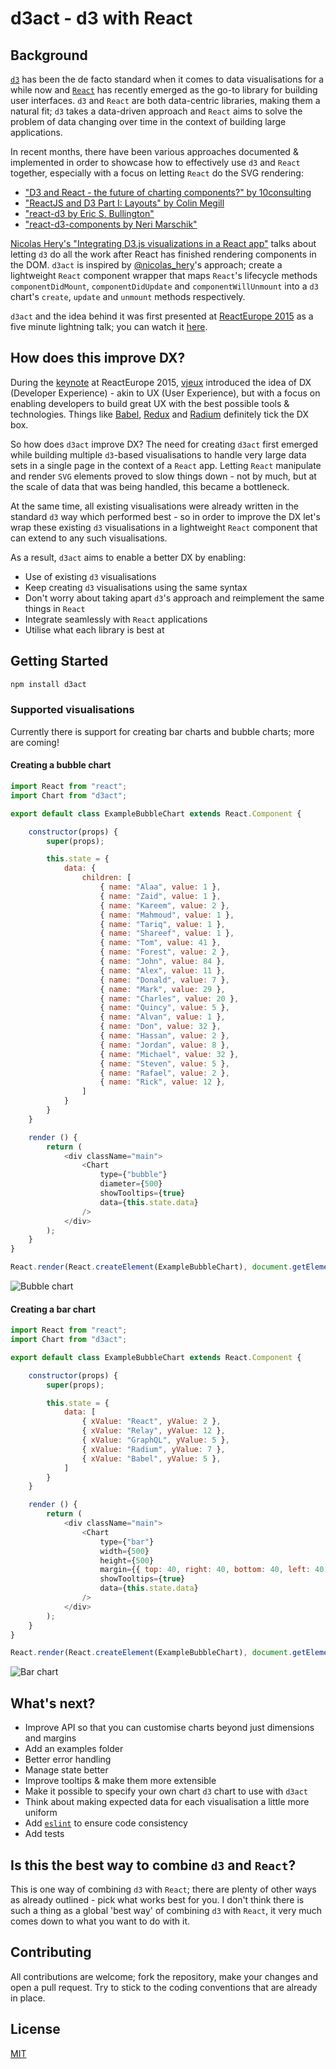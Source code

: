 # d3act - d3 with React

## Background

[`d3`](http://d3js.org/) has been the de facto standard when it comes to data visualisations for a while now and [`React`](http://facebook.github.io/react/) has recently emerged as the go-to library for building user interfaces. `d3` and `React` are both data-centric libraries, making them a natural fit; `d3` takes a data-driven approach and `React` aims to solve the problem of data changing over time in the context of building large applications.

In recent months, there have been various approaches documented & implemented in order to showcase how to effectively use `d3` and `React` together, especially with a focus on letting `React` do the SVG rendering:
- ["D3 and React - the future of charting components?" by 10consulting](http://10consulting.com/2014/02/19/d3-plus-reactjs-for-charting/)
- ["ReactJS and D3 Part I: Layouts" by Colin Megill](http://formidablelabs.com/blog/2015/05/21/react-d3-layouts/)
- ["react-d3 by Eric S. Bullington"](https://github.com/esbullington/react-d3)
- ["react-d3-components by Neri Marschik"](https://github.com/codesuki/react-d3-components)

[Nicolas Hery's "Integrating D3.js visualizations in a React app"](http://nicolashery.com/integrating-d3js-visualizations-in-a-react-app/) talks about letting `d3` do all the work after React has finished rendering components in the DOM. `d3act` is inspired by [@nicolas_hery](https://twitter.com/nicolas_hery)'s approach; create a lightweight `React` component wrapper that maps `React`'s lifecycle methods `componentDidMount`, `componentDidUpdate` and `componentWillUnmount` into a `d3` chart's `create`, `update` and `unmount` methods respectively.

`d3act` and the idea behind it was first presented at [ReactEurope 2015](https://www.react-europe.org/2015.html) as a five minute lightning talk; you can watch it [here](https://www.youtube.com/watch?v=6Pbf0n85HH8).

## How does this improve DX?

During the [keynote](https://www.youtube.com/watch?v=PAA9O4E1IM4) at ReactEurope 2015, [vjeux](https://twitter.com/vjeux) introduced the idea of DX (Developer Experience) - akin to UX (User Experience), but with a focus on enabling developers to build great UX with the best possible tools & technologies. Things like [Babel](babeljs.io), [Redux](https://github.com/gaearon/redux) and [Radium](https://github.com/FormidableLabs/radium) definitely tick the DX box.

So how does `d3act` improve DX? The need for creating `d3act` first emerged while building multiple `d3`-based visualisations to handle very large data sets in a single page in the context of a `React` app. Letting `React` manipulate and render `SVG` elements proved to slow things down - not by much, but at the scale of data that was being handled, this became a bottleneck.

At the same time, all existing visualisations were already written in the standard `d3` way which performed best - so in order to improve the DX let's wrap these existing `d3` visualisations in a lightweight `React` component that can extend to any such visualisations.

As a result, `d3act` aims to enable a better DX by enabling:
- Use of existing `d3` visualisations
- Keep creating `d3` visualisations using the same syntax
- Don't worry about taking apart `d3`'s approach and reimplement the same things in `React`
- Integrate seamlessly with `React` applications
- Utilise what each library is best at

## Getting Started

```bash
npm install d3act
```

### Supported visualisations

Currently there is support for creating bar charts and bubble charts; more are coming!

#### Creating a bubble chart

```js
import React from "react";
import Chart from "d3act";

export default class ExampleBubbleChart extends React.Component {

    constructor(props) {
        super(props);

        this.state = {
            data: {
                children: [
                    { name: "Alaa", value: 1 },
                    { name: "Zaid", value: 1 },
                    { name: "Kareem", value: 2 },
                    { name: "Mahmoud", value: 1 },
                    { name: "Tariq", value: 1 },
                    { name: "Shareef", value: 1 },
                    { name: "Tom", value: 41 },
                    { name: "Forest", value: 2 },
                    { name: "John", value: 84 },
                    { name: "Alex", value: 11 },
                    { name: "Donald", value: 7 },
                    { name: "Mark", value: 29 },
                    { name: "Charles", value: 20 },
                    { name: "Quincy", value: 5 },
                    { name: "Alvan", value: 1 },
                    { name: "Don", value: 32 },
                    { name: "Hassan", value: 2 },
                    { name: "Jordan", value: 8 },
                    { name: "Michael", value: 32 },
                    { name: "Steven", value: 5 },
                    { name: "Rafael", value: 2 },
                    { name: "Rick", value: 12 },
                ]
            }
        }
    }

    render () {
        return (
            <div className="main">
                <Chart
                    type={"bubble"}
                    diameter={500}
                    showTooltips={true}
                    data={this.state.data}
                />
            </div>
        );
    }
}

React.render(React.createElement(ExampleBubbleChart), document.getElementById('content'));
```

![Bubble chart](bubble.png)

#### Creating a bar chart

```js
import React from "react";
import Chart from "d3act";

export default class ExampleBubbleChart extends React.Component {

    constructor(props) {
        super(props);

        this.state = {
            data: [
                { xValue: "React", yValue: 2 },
                { xValue: "Relay", yValue: 12 },
                { xValue: "GraphQL", yValue: 5 },
                { xValue: "Radium", yValue: 7 },
                { xValue: "Babel", yValue: 5 },
            ]
        }
    }

    render () {
        return (
            <div className="main">
                <Chart
                    type={"bar"}
                    width={500}
                    height={500}
                    margin={{ top: 40, right: 40, bottom: 40, left: 40 }}
                    showTooltips={true}
                    data={this.state.data}
                />
            </div>
        );
    }
}

React.render(React.createElement(ExampleBubbleChart), document.getElementById('content'));
```

![Bar chart](bar.png)

## What's next?

- Improve API so that you can customise charts beyond just dimensions and margins
- Add an examples folder
- Better error handling
- Manage state better
- Improve tooltips & make them more extensible
- Make it possible to specify your own chart `d3` chart to use with `d3act`
- Think about making expected data for each visualisation a little more uniform
- Add [`eslint`](http://eslint.org/) to ensure code consistency
- Add tests

## Is this the best way to combine `d3` and `React`?

This is one way of combining `d3` with `React`; there are plenty of other ways as already outlined - pick what works best for you. I don't think there is such a thing as a global 'best way' of combining `d3` with `React`, it very much comes down to what you want to do with it.

## Contributing

All contributions are welcome; fork the repository, make your changes and open a pull request. Try to stick to the coding conventions that are already in place.

## License

[MIT](LICENSE)
